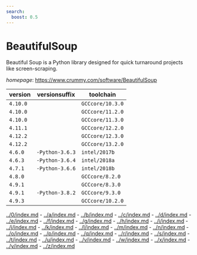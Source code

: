```yaml
---
search:
  boost: 0.5
---
```

# BeautifulSoup

Beautiful Soup is a Python library designed for quick turnaround projects like screen-scraping.

*homepage*: <https://www.crummy.com/software/BeautifulSoup>

version | versionsuffix | toolchain
--------|---------------|----------
``4.10.0`` |  | ``GCCcore/10.3.0``
``4.10.0`` |  | ``GCCcore/11.2.0``
``4.10.0`` |  | ``GCCcore/11.3.0``
``4.11.1`` |  | ``GCCcore/12.2.0``
``4.12.2`` |  | ``GCCcore/12.3.0``
``4.12.2`` |  | ``GCCcore/13.2.0``
``4.6.0`` | ``-Python-3.6.3`` | ``intel/2017b``
``4.6.3`` | ``-Python-3.6.4`` | ``intel/2018a``
``4.7.1`` | ``-Python-3.6.6`` | ``intel/2018b``
``4.8.0`` |  | ``GCCcore/8.2.0``
``4.9.1`` |  | ``GCCcore/8.3.0``
``4.9.1`` | ``-Python-3.8.2`` | ``GCCcore/9.3.0``
``4.9.3`` |  | ``GCCcore/10.2.0``

[../0/index.md](0) - [../a/index.md](a) - [../b/index.md](b) - [../c/index.md](c) - [../d/index.md](d) - [../e/index.md](e) - [../f/index.md](f) - [../g/index.md](g) - [../h/index.md](h) - [../i/index.md](i) - [../j/index.md](j) - [../k/index.md](k) - [../l/index.md](l) - [../m/index.md](m) - [../n/index.md](n) - [../o/index.md](o) - [../p/index.md](p) - [../q/index.md](q) - [../r/index.md](r) - [../s/index.md](s) - [../t/index.md](t) - [../u/index.md](u) - [../v/index.md](v) - [../w/index.md](w) - [../x/index.md](x) - [../y/index.md](y) - [../z/index.md](z)


